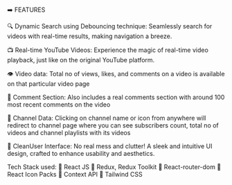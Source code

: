 ➡️ FEATURES

🔍 Dynamic Search using Debouncing technique: Seamlessly search for videos with real-time results, making navigation a breeze.

📺 Real-time YouTube Videos: Experience the magic of real-time video playback, just like on the original YouTube platform.

👁️ Video data: Total no of views, likes, and comments on a video is available on that particular video page

💬 Comment Section: Also includes a real comments section with around 100 most recent comments on the video

🔴 Channel Data: Clicking on channel name or icon from anywhere will redirect to channel page where you can see subscribers count, total no of videos and channel playlists with its videos

🎨 CleanUser Interface: No real mess and clutter! A sleek and intuitive UI design, crafted to enhance usability and aesthetics. 

Tech Stack used:
🔹 React JS
🔹 Redux, Redux Toolkit
🔹 React-router-dom
🔹 React Icon Packs
🔹 Context API
🔹 Tailwind CSS
